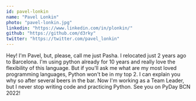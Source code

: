 ```yaml
---
id: pavel-lonkin
name: "Pavel Lonkin"
photo: "pavel-lonkin.jpg"
linkedin: "https://www.linkedin.com/in/plonkin/"
github: "https://github.com/d3rky"
twitter: "https://twitter.com/pavel_lonkin"
---
```


Hey! I'm Pavel, but, please, call me just Pasha. I relocated just 2 years ago to Barcelona. I'm using python already for 10 years and really love the flexibility of this language. But if you'll ask me what are my most loved programming languages, Python won't be in my top 2. I can explain you why so after several beers in the bar. Now I'm working as a Team Leader, but I never stop writing code and practicing Python. See you on PyDay BCN 2022!

